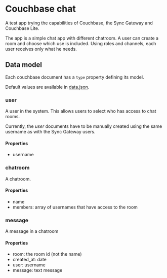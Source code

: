 # Couchbase chat

A test app trying the capabilities of Couchbase, the Sync Gateway and Couchbase Lite.

The app is a simple chat app with different chatroom. A user can create a room and choose which use is included. Using roles and channels, each user receives only what he needs.

## Data model

Each couchbase document has a `type` property defining its model.

Default values are available in [data.json](sync-gateway/data.json).

### user

A user in the system. This allows users to select who has access to chat rooms.

Currently, the *user* documents have to be manually created using the same username as with the Sync Gateway users.

#### Properties

* username

### chatroom

A chatroom.

#### Properties

* name
* members: array of usernames that have access to the room

### message

A message in a chatroom

#### Properties

* room: the room id (not the name)
* created_at: date
* user: username
* message: text message
